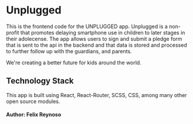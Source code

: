 # Unplugged

This is the frontend code for the UNPLUGGED app. Unplugged is a non-profit that promotes delaying smartphone use in children to later stages in their adolecense. The app allows users to sign and submit a pledge form that is sent to the api in the backend and that data is stored and processed to further follow up with the guardians, and parents.

We're creating a better future for kids around the world.

## Technology Stack

This app is built using React, React-Router, SCSS, CSS, among many other open source modules.

#### Author: Felix Reynoso
